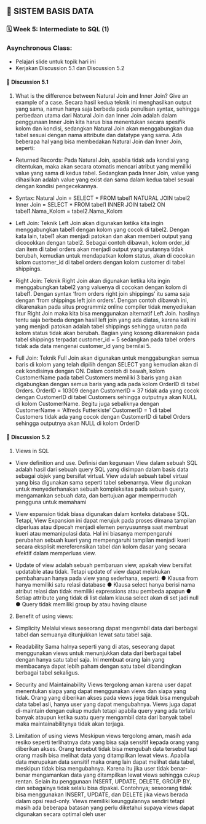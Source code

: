 ## 📘 SISTEM BASIS DATA

### 🗓️ Week 5: Intermediate to SQL (1)
### Asynchronous Class: 
- Pelajari slide untuk topik hari ini
- Kerjakan Discussion 5.1 dan Discussion 5.2

#### 📍 Discussion 5.1 
1. What is the difference between Natural Join and Inner Join? Give an example
of a case.
Secara hasil kedua teknik ini menghasilkan output yang sama, namun
hanya saja berbeda pada penulisan syntax, sehingga perbedaan utama dari
Natural Join dan Inner Join adalah dalam penggunaan Inner Join kita harus
bisa menentukan secara spesifik kolom dan kondisi, sedangkan Natural Join
akan menggabungkan dua tabel sesuai dengan nama attribute dan datatype
yang sama. Ada beberapa hal yang bisa membedakan Natural Join dan Inner
Join, seperti:
- Returned Records:
Pada Natural Join, apabila tidak ada kondisi yang ditentukan,
maka akan secara otomatis mencari atribut yang memiliki value yang
sama di kedua tabel. Sedangkan pada Inner Join, value yang dihasilkan
adalah value yang exist dan sama dalam kedua tabel sesuai dengan
kondisi pengecekannya.
- Syntax:
Natural Join = SELECT * FROM tabel1 NATURAL JOIN tabel2
Inner Join = SELECT * FROM tabel1 INNER JOIN tabel2 ON
tabel1.Nama_Kolom = tabel2.Nama_Kolom

- Left Join:
Teknik Left Join akan digunakan ketika kita ingin
menggabungkan tabel1 dengan kolom yang cocok di tabel2. Dengan
kata lain, tabel1 akan menjadi patokan dan akan memberi output yang
dicocokkan dengan tabel2. Sebagai contoh dibawah, kolom order_id
dan item di tabel orders akan menjadi output yang urutannya tidak
berubah, kemudian untuk mendapatkan kolom status, akan di cocokan
kolom customer_id di tabel orders dengan kolom customer di tabel
shippings.

- Right Join:
Teknik Right Join akan digunakan ketika kita ingin
menggabungkan tabel2 yang valuenya di cocokan dengan kolom di
tabel1. Dengan syntax ‘from orders right join shippings’ itu sama saja
dengan ‘from shippings left join orders’. Dengan contoh dibawah ini,
dikarenakan pada situs programmiz online compiler tidak menyediakan
fitur Right Join maka kita bisa menggunakan alternatif Left Join.
hasilnya tentu saja berbeda dengan hasil left join yang ada diatas,
karena kali ini yang menjadi patokan adalah tabel shippings sehingga
urutan pada kolom status tidak akan berubah. Bagian yang kosong
dikarenakan pada tabel shippings terpadat customer_id = 5 sedangkan
pada tabel orders tidak ada data mengenai customer_id yang bernilai 5.

- Full Join:
Teknik Full Join akan digunakan untuk menggabungkan semua
baris di kolom yang telah dipilih dengan SELECT yang kemudian akan
di cek kondisinya dengan ON. Dalam contoh di bawah, kolom
CustomerName pada tabel Customers memiliki 3 baris yang akan
digabungkan dengan semua baris yang ada pada kolom OrderID di
tabel Orders. OrderID = 10309 dengan CustomerID = 37 tidak ada
yang cocok dengan CustomerID di tabel Customers sehingga
outputnya akan NULL di kolom CustomerName. Begitu juga
sebaliknya dengan CustomerName = ‘Alfreds Futterkiste’
CustomerID = 1 di tabel Customers tidak ada yang cocok dengan
CustomerID di tabel Orders sehingga outputnya akan NULL di
kolom OrderID

#### 📍 Discussion 5.2
1. Views in SQL
- View definition and use. Definisi dan kegunaan View dalam sebuah SQL adalah hasil dari
sebuah query SQL yang disimpan dalam basis data sebagai objek yang
bersifat virtual. View adalah sebuah tabel virtual yang bisa digunakan
sama seperti tabel sebenarnya. View digunakan untuk
menyederhanakan sebuah kompleksitas pada sebuah query,
mengamankan sebuah data, dan bertujuan agar mempermudah
pengguna untuk memahami

- View expansion tidak biasa digunakan dalam konteks database
SQL. Tetapi, View Expansion ini dapat merujuk pada proses dimana
tampilan diperluas atau dipecah menjadi elemen penyusunnya saat
membuat kueri atau memanipulasi data. Hal ini biasanya
mempengaruhi perubahan sebuah kueri yang mempengaruhi tampilan
menjadi kueri secara eksplisit mereferensikan tabel dan kolom dasar
yang secara efektif dalam memperluas view.

- Update of view adalah sebuah pembaruan view, apakah view
bersifat updatable atau tidak. Tetapi update of view dapat melakukan
pembaharuan hanya pada view yang sederhana, seperti:
● Klausa from hanya memiliki satu relasi database
● Klausa select hanya berisi nama atribut relasi dan tidak memiliki
expressions atau pembeda apapun
● Setiap attribute yang tidak di list dalam klausa select akan di set
jadi null
● Query tidak memiliki group by atau having clause

2. Benefit of using views:
- Simplicity
Melalui views seseorang dapat mengambil data dari berbagai
tabel dan semuanya ditunjukkan lewat satu tabel saja.

- Readability
Sama halnya seperti yang di atas, seseorang dapat menggunakan
views untuk menunjukkan data dari berbagai tabel dengan hanya satu
tabel saja. Ini membuat orang lain yang membacanya dapat lebih paham
dengan satu tabel dibandingkan berbagai tabel sekaligus.

- Security and Maintainability
Views tergolong aman karena user dapat menentukan siapa yang
dapat menggunakan views dan siapa yang tidak. Orang yang diberikan
akses pada views juga tidak bisa mengubah data tabel asli, hanya user
yang dapat mengubahnya. Views juga dapat di-maintain dengan cukup
mudah tetapi apabila query yang ada terlalu banyak ataupun ketika
suatu query mengambil data dari banyak tabel maka maintainabilitynya tidak akan terjaga.

3. Limitation of using views
Meskipun views tergolong aman, masih ada resiko seperti terlihatnya
data yang bisa saja sensitif kepada orang yang diberikan akses. Orang tersebut
tidak bisa mengubah data tersebut tapi orang masih bisa melihat data yang
ditampilkan lewat views. Apabila data merupakan data sensitif maka orang
lain dapat melihat data tabel, meskipun tidak bisa mengubahnya. Karena itu
jika user tidak benar-benar mengamankan data yang ditampilkan lewat views
sehingga cukup rentan. Selain itu penggunaan INSERT, UPDATE, DELETE,
GROUP BY, dan sebagainya tidak selalu bisa dipakai. Contohnya; seseorang
tidak bisa menggunakan INSERT, UPDATE, dan DELETE jika views berada
dalam opsi read-only. Views memiliki keunggulannya sendiri tetapi masih
ada beberapa batasan yang perlu diketahui supaya views dapat digunakan
secara optimal oleh user
